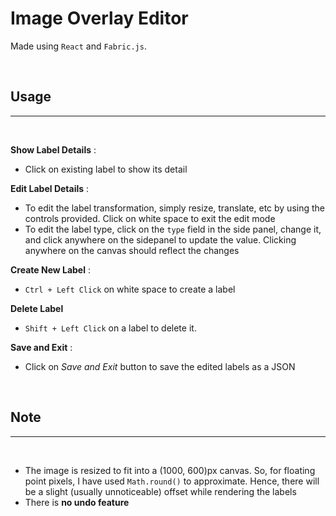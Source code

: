 # Image Overlay Editor


Made using `React` and `Fabric.js`. 

<br>

## Usage 
___

<br>

**Show Label Details** :
- Click on existing label to show its detail

**Edit Label Details** :
- To edit the label transformation, simply resize, translate, etc by using the controls provided. Click on white space to exit the edit mode
- To edit the label type, click on the `type` field in the side panel, change it, and click anywhere on the sidepanel to update the value. Clicking anywhere on the canvas should reflect the changes

**Create New Label** :
- `Ctrl + Left Click` on white space to create a label 

**Delete Label**
- `Shift + Left Click` on a label to delete it.  

**Save and Exit** :

- Click on *Save and Exit* button to save the edited labels as a JSON

<br>

## Note
___

<br>

- The image is resized to fit into a (1000, 600)px canvas. So, for floating point pixels, I have used `Math.round()` to approximate. Hence, there will be a slight (usually unnoticeable) offset while rendering the labels
- There is **no undo feature**
